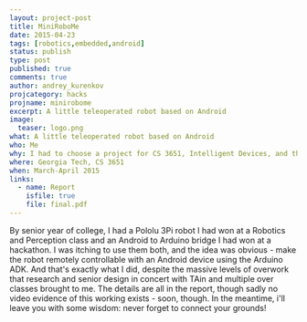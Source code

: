 ```yaml
---
layout: project-post
title: MiniRoboMe
date: 2015-04-23 
tags: [robotics,embedded,android]
status: publish
type: post
published: true
comments: true
author: andrey_kurenkov
projcategory: hacks
projname: minirobome
excerpt: A little teleoperated robot based on Android
image:
  teaser: logo.png
what: A little teleoperated robot based on Android
who: Me
why: I had to choose a project for CS 3651, Intelligent Devices, and this struck me as a fun project
where: Georgia Tech, CS 3651
when: March-April 2015 
links:
  - name: Report
    isfile: true
    file: final.pdf
---
```

By senior year of college, I had a Pololu 3Pi robot I had won at a Robotics and Perception class and an Android to Arduino bridge I had won at a hackathon. I was itching to use them both, and the idea was obvious - make the robot remotely controllable with an Android device using the Arduino ADK. And that's exactly what I did, despite the massive levels of overwork that research and senior design in concert with TAin and multiple over classes brought to me. The details are all in the report, though sadly no video evidence of this working exists - soon, though. In the meantime, i'll leave you with some wisdom: never forget to connect your grounds!
